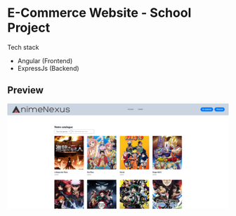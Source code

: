 # E-Commerce Website - School Project

Tech stack

- Angular (Frontend) 
- ExpressJs (Backend)

## Preview
![image](assets/screenCatalog.png)